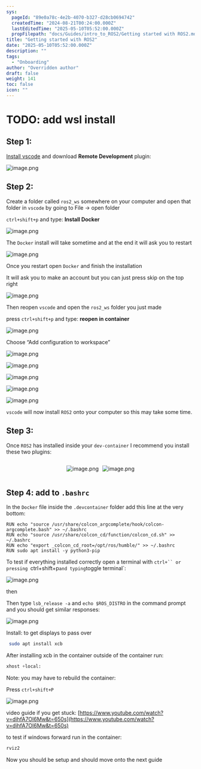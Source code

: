 ```yaml
---
sys:
  pageId: "89e0a78c-4e2b-4070-b327-d28cb0694742"
  createdTime: "2024-08-21T00:24:00.000Z"
  lastEditedTime: "2025-05-10T05:52:00.000Z"
  propFilepath: "docs/Guides/intro_to_ROS2/Getting started with ROS2.md"
title: "Getting started with ROS2"
date: "2025-05-10T05:52:00.000Z"
description: ""
tags:
  - "Onboarding"
author: "Overridden author"
draft: false
weight: 141
toc: false
icon: ""
---
```


# TODO: add wsl install

## Step 1:

[Install vscode](https://code.visualstudio.com/download) and download **Remote Development** plugin:

![image.png](https://prod-files-secure.s3.us-west-2.amazonaws.com/d518164a-d88e-44d1-a4ee-3adb3bd8bce0/efb52993-1881-4a40-b95e-6f020334f022/image.png?X-Amz-Algorithm=AWS4-HMAC-SHA256&X-Amz-Content-Sha256=UNSIGNED-PAYLOAD&X-Amz-Credential=ASIAZI2LB4664CARS2DX%2F20250621%2Fus-west-2%2Fs3%2Faws4_request&X-Amz-Date=20250621T070811Z&X-Amz-Expires=3600&X-Amz-Security-Token=IQoJb3JpZ2luX2VjEOP%2F%2F%2F%2F%2F%2F%2F%2F%2F%2FwEaCXVzLXdlc3QtMiJIMEYCIQCuoHR1pUIa%2BYpV3SqW%2BAoJH%2FouUaUROgGE4K7mh3lXkAIhAL37hechHgKZrOt3LJUsL2vlSN%2F3sqjEvY31%2FXX4fGSlKogECMv%2F%2F%2F%2F%2F%2F%2F%2F%2F%2FwEQABoMNjM3NDIzMTgzODA1IgxsL5M6tztM9TJUI8Uq3APhXEKYQS0baXtjPZor9Jo5N7jDEddujKW0q0wCxNopiYMCM8pm2D9nnAMI6VuvHQLjcoMoWjH38Q6Bfr8O1My0IHE1xC6wfIhxPyC2GKCabWtb1Sk5caEd8Yxfv4e%2B2SfK%2FC0Z%2FQFZG2YOz7AOAhVkj6NKUDoDeu1pez16tyc%2B6PKc7QiTiQpVRRRGUShBBkVl8uOzm5Su1ouJ2amWYl5tcDvu60HwEnFQ%2FOGDcL2tlTQekYL5BUPeGPYVo6jREPpFKGrcgpAcSpppb98xlss3XTM2ER2jM6X4GKfE5qYFTn2VBtRWtGxM5oP%2BC%2FRPUZFX6yjAL82oAsANqFqy9ikDmxDTgm%2Bmt6VDN%2BhxSw8xvs%2FjYYcyvRMcOGlv3C4tTXLo2%2BsbP1XKIZLE9yLPrUg7LhTFFU6T9Qy0UC5KRCRQesdccPomoNA7GA%2BTPN6lp6VFetwxFzdvrXZ8ggQ6J3qgKYygkpFRvWw0owC0xD7UwVYgCmtdNcM9RRxU2WdLTMxrlY0g3FJYMOy28Dw8v6nEg1GPpNYFVwLJ9OvJ2YH6bAoSDuNXGtZxKwliB2EiT7lhSTk9XlgiQa37X5sWgSmh4WBvcZEnu3v%2BU47HBpCWxCK5UxuH6szmfghiDDCXsNjCBjqkAdw1egpuYS6RcRPnj6YhKK8%2FOU7r0VgBKstHS3kmPeb2GVegmAt9N0DBDYLZGvUKaXmVKfCUOg8uUptDTyPPwwYLWc4lx3VlglCONawa4c8E74BXeLgcF2yDKOFfYLM7nmUg95o%2F5rZDtnlaRz1jSpmeSyYRetq2eewj5uWy6hYhtGIW6RXlj7%2BNNBnbM2xS9BqjMfKTao1zSdE6irr4mjk2ZcTk&X-Amz-Signature=39ea00c4b953f70dc620e968d436dc698b7946efc016d07cc5d0c29fd5704b10&X-Amz-SignedHeaders=host&x-amz-checksum-mode=ENABLED&x-id=GetObject)

## Step 2:

Create a folder called `ros2_ws` somewhere on your computer and open that folder in `vscode` by going to File → open folder 

`ctrl+shift+p` and type: **Install Docker**

![image.png](https://prod-files-secure.s3.us-west-2.amazonaws.com/d518164a-d88e-44d1-a4ee-3adb3bd8bce0/2269dc0e-1cd5-47ff-bceb-c04ad9b2eab0/image.png?X-Amz-Algorithm=AWS4-HMAC-SHA256&X-Amz-Content-Sha256=UNSIGNED-PAYLOAD&X-Amz-Credential=ASIAZI2LB4664CARS2DX%2F20250621%2Fus-west-2%2Fs3%2Faws4_request&X-Amz-Date=20250621T070811Z&X-Amz-Expires=3600&X-Amz-Security-Token=IQoJb3JpZ2luX2VjEOP%2F%2F%2F%2F%2F%2F%2F%2F%2F%2FwEaCXVzLXdlc3QtMiJIMEYCIQCuoHR1pUIa%2BYpV3SqW%2BAoJH%2FouUaUROgGE4K7mh3lXkAIhAL37hechHgKZrOt3LJUsL2vlSN%2F3sqjEvY31%2FXX4fGSlKogECMv%2F%2F%2F%2F%2F%2F%2F%2F%2F%2FwEQABoMNjM3NDIzMTgzODA1IgxsL5M6tztM9TJUI8Uq3APhXEKYQS0baXtjPZor9Jo5N7jDEddujKW0q0wCxNopiYMCM8pm2D9nnAMI6VuvHQLjcoMoWjH38Q6Bfr8O1My0IHE1xC6wfIhxPyC2GKCabWtb1Sk5caEd8Yxfv4e%2B2SfK%2FC0Z%2FQFZG2YOz7AOAhVkj6NKUDoDeu1pez16tyc%2B6PKc7QiTiQpVRRRGUShBBkVl8uOzm5Su1ouJ2amWYl5tcDvu60HwEnFQ%2FOGDcL2tlTQekYL5BUPeGPYVo6jREPpFKGrcgpAcSpppb98xlss3XTM2ER2jM6X4GKfE5qYFTn2VBtRWtGxM5oP%2BC%2FRPUZFX6yjAL82oAsANqFqy9ikDmxDTgm%2Bmt6VDN%2BhxSw8xvs%2FjYYcyvRMcOGlv3C4tTXLo2%2BsbP1XKIZLE9yLPrUg7LhTFFU6T9Qy0UC5KRCRQesdccPomoNA7GA%2BTPN6lp6VFetwxFzdvrXZ8ggQ6J3qgKYygkpFRvWw0owC0xD7UwVYgCmtdNcM9RRxU2WdLTMxrlY0g3FJYMOy28Dw8v6nEg1GPpNYFVwLJ9OvJ2YH6bAoSDuNXGtZxKwliB2EiT7lhSTk9XlgiQa37X5sWgSmh4WBvcZEnu3v%2BU47HBpCWxCK5UxuH6szmfghiDDCXsNjCBjqkAdw1egpuYS6RcRPnj6YhKK8%2FOU7r0VgBKstHS3kmPeb2GVegmAt9N0DBDYLZGvUKaXmVKfCUOg8uUptDTyPPwwYLWc4lx3VlglCONawa4c8E74BXeLgcF2yDKOFfYLM7nmUg95o%2F5rZDtnlaRz1jSpmeSyYRetq2eewj5uWy6hYhtGIW6RXlj7%2BNNBnbM2xS9BqjMfKTao1zSdE6irr4mjk2ZcTk&X-Amz-Signature=9036c52e12b53784d881bd8d49c89bf81bac7b4a20bfc41ebd192b7ca275402c&X-Amz-SignedHeaders=host&x-amz-checksum-mode=ENABLED&x-id=GetObject)

The `Docker` install will take sometime and at the end it will ask you to restart

![image.png](https://prod-files-secure.s3.us-west-2.amazonaws.com/d518164a-d88e-44d1-a4ee-3adb3bd8bce0/ed233f78-be33-4b1f-b89c-9c346c0e961e/image.png?X-Amz-Algorithm=AWS4-HMAC-SHA256&X-Amz-Content-Sha256=UNSIGNED-PAYLOAD&X-Amz-Credential=ASIAZI2LB4664CARS2DX%2F20250621%2Fus-west-2%2Fs3%2Faws4_request&X-Amz-Date=20250621T070811Z&X-Amz-Expires=3600&X-Amz-Security-Token=IQoJb3JpZ2luX2VjEOP%2F%2F%2F%2F%2F%2F%2F%2F%2F%2FwEaCXVzLXdlc3QtMiJIMEYCIQCuoHR1pUIa%2BYpV3SqW%2BAoJH%2FouUaUROgGE4K7mh3lXkAIhAL37hechHgKZrOt3LJUsL2vlSN%2F3sqjEvY31%2FXX4fGSlKogECMv%2F%2F%2F%2F%2F%2F%2F%2F%2F%2FwEQABoMNjM3NDIzMTgzODA1IgxsL5M6tztM9TJUI8Uq3APhXEKYQS0baXtjPZor9Jo5N7jDEddujKW0q0wCxNopiYMCM8pm2D9nnAMI6VuvHQLjcoMoWjH38Q6Bfr8O1My0IHE1xC6wfIhxPyC2GKCabWtb1Sk5caEd8Yxfv4e%2B2SfK%2FC0Z%2FQFZG2YOz7AOAhVkj6NKUDoDeu1pez16tyc%2B6PKc7QiTiQpVRRRGUShBBkVl8uOzm5Su1ouJ2amWYl5tcDvu60HwEnFQ%2FOGDcL2tlTQekYL5BUPeGPYVo6jREPpFKGrcgpAcSpppb98xlss3XTM2ER2jM6X4GKfE5qYFTn2VBtRWtGxM5oP%2BC%2FRPUZFX6yjAL82oAsANqFqy9ikDmxDTgm%2Bmt6VDN%2BhxSw8xvs%2FjYYcyvRMcOGlv3C4tTXLo2%2BsbP1XKIZLE9yLPrUg7LhTFFU6T9Qy0UC5KRCRQesdccPomoNA7GA%2BTPN6lp6VFetwxFzdvrXZ8ggQ6J3qgKYygkpFRvWw0owC0xD7UwVYgCmtdNcM9RRxU2WdLTMxrlY0g3FJYMOy28Dw8v6nEg1GPpNYFVwLJ9OvJ2YH6bAoSDuNXGtZxKwliB2EiT7lhSTk9XlgiQa37X5sWgSmh4WBvcZEnu3v%2BU47HBpCWxCK5UxuH6szmfghiDDCXsNjCBjqkAdw1egpuYS6RcRPnj6YhKK8%2FOU7r0VgBKstHS3kmPeb2GVegmAt9N0DBDYLZGvUKaXmVKfCUOg8uUptDTyPPwwYLWc4lx3VlglCONawa4c8E74BXeLgcF2yDKOFfYLM7nmUg95o%2F5rZDtnlaRz1jSpmeSyYRetq2eewj5uWy6hYhtGIW6RXlj7%2BNNBnbM2xS9BqjMfKTao1zSdE6irr4mjk2ZcTk&X-Amz-Signature=7b0dea71fe137a237b0d9d5b990e613258261429d9924c78debfb7491e25990c&X-Amz-SignedHeaders=host&x-amz-checksum-mode=ENABLED&x-id=GetObject)

Once you restart open `Docker` and finish the installation

It will ask you to make an account but you can just press skip on the top right

![image.png](https://prod-files-secure.s3.us-west-2.amazonaws.com/d518164a-d88e-44d1-a4ee-3adb3bd8bce0/21010ad9-1659-4fd9-9f59-9932a09b2a3d/image.png?X-Amz-Algorithm=AWS4-HMAC-SHA256&X-Amz-Content-Sha256=UNSIGNED-PAYLOAD&X-Amz-Credential=ASIAZI2LB4664CARS2DX%2F20250621%2Fus-west-2%2Fs3%2Faws4_request&X-Amz-Date=20250621T070811Z&X-Amz-Expires=3600&X-Amz-Security-Token=IQoJb3JpZ2luX2VjEOP%2F%2F%2F%2F%2F%2F%2F%2F%2F%2FwEaCXVzLXdlc3QtMiJIMEYCIQCuoHR1pUIa%2BYpV3SqW%2BAoJH%2FouUaUROgGE4K7mh3lXkAIhAL37hechHgKZrOt3LJUsL2vlSN%2F3sqjEvY31%2FXX4fGSlKogECMv%2F%2F%2F%2F%2F%2F%2F%2F%2F%2FwEQABoMNjM3NDIzMTgzODA1IgxsL5M6tztM9TJUI8Uq3APhXEKYQS0baXtjPZor9Jo5N7jDEddujKW0q0wCxNopiYMCM8pm2D9nnAMI6VuvHQLjcoMoWjH38Q6Bfr8O1My0IHE1xC6wfIhxPyC2GKCabWtb1Sk5caEd8Yxfv4e%2B2SfK%2FC0Z%2FQFZG2YOz7AOAhVkj6NKUDoDeu1pez16tyc%2B6PKc7QiTiQpVRRRGUShBBkVl8uOzm5Su1ouJ2amWYl5tcDvu60HwEnFQ%2FOGDcL2tlTQekYL5BUPeGPYVo6jREPpFKGrcgpAcSpppb98xlss3XTM2ER2jM6X4GKfE5qYFTn2VBtRWtGxM5oP%2BC%2FRPUZFX6yjAL82oAsANqFqy9ikDmxDTgm%2Bmt6VDN%2BhxSw8xvs%2FjYYcyvRMcOGlv3C4tTXLo2%2BsbP1XKIZLE9yLPrUg7LhTFFU6T9Qy0UC5KRCRQesdccPomoNA7GA%2BTPN6lp6VFetwxFzdvrXZ8ggQ6J3qgKYygkpFRvWw0owC0xD7UwVYgCmtdNcM9RRxU2WdLTMxrlY0g3FJYMOy28Dw8v6nEg1GPpNYFVwLJ9OvJ2YH6bAoSDuNXGtZxKwliB2EiT7lhSTk9XlgiQa37X5sWgSmh4WBvcZEnu3v%2BU47HBpCWxCK5UxuH6szmfghiDDCXsNjCBjqkAdw1egpuYS6RcRPnj6YhKK8%2FOU7r0VgBKstHS3kmPeb2GVegmAt9N0DBDYLZGvUKaXmVKfCUOg8uUptDTyPPwwYLWc4lx3VlglCONawa4c8E74BXeLgcF2yDKOFfYLM7nmUg95o%2F5rZDtnlaRz1jSpmeSyYRetq2eewj5uWy6hYhtGIW6RXlj7%2BNNBnbM2xS9BqjMfKTao1zSdE6irr4mjk2ZcTk&X-Amz-Signature=196466fc79d44daf1fbbca812dc345ed3b95ff4a0475b5c173e1d179d4fafa2d&X-Amz-SignedHeaders=host&x-amz-checksum-mode=ENABLED&x-id=GetObject)

Then reopen `vscode` and open the `ros2_ws` folder you just made

press `ctrl+shift+p` and type: **reopen in container**

![image.png](https://prod-files-secure.s3.us-west-2.amazonaws.com/d518164a-d88e-44d1-a4ee-3adb3bd8bce0/4e93b8c2-41ad-488c-8095-c74205196118/image.png?X-Amz-Algorithm=AWS4-HMAC-SHA256&X-Amz-Content-Sha256=UNSIGNED-PAYLOAD&X-Amz-Credential=ASIAZI2LB4664CARS2DX%2F20250621%2Fus-west-2%2Fs3%2Faws4_request&X-Amz-Date=20250621T070811Z&X-Amz-Expires=3600&X-Amz-Security-Token=IQoJb3JpZ2luX2VjEOP%2F%2F%2F%2F%2F%2F%2F%2F%2F%2FwEaCXVzLXdlc3QtMiJIMEYCIQCuoHR1pUIa%2BYpV3SqW%2BAoJH%2FouUaUROgGE4K7mh3lXkAIhAL37hechHgKZrOt3LJUsL2vlSN%2F3sqjEvY31%2FXX4fGSlKogECMv%2F%2F%2F%2F%2F%2F%2F%2F%2F%2FwEQABoMNjM3NDIzMTgzODA1IgxsL5M6tztM9TJUI8Uq3APhXEKYQS0baXtjPZor9Jo5N7jDEddujKW0q0wCxNopiYMCM8pm2D9nnAMI6VuvHQLjcoMoWjH38Q6Bfr8O1My0IHE1xC6wfIhxPyC2GKCabWtb1Sk5caEd8Yxfv4e%2B2SfK%2FC0Z%2FQFZG2YOz7AOAhVkj6NKUDoDeu1pez16tyc%2B6PKc7QiTiQpVRRRGUShBBkVl8uOzm5Su1ouJ2amWYl5tcDvu60HwEnFQ%2FOGDcL2tlTQekYL5BUPeGPYVo6jREPpFKGrcgpAcSpppb98xlss3XTM2ER2jM6X4GKfE5qYFTn2VBtRWtGxM5oP%2BC%2FRPUZFX6yjAL82oAsANqFqy9ikDmxDTgm%2Bmt6VDN%2BhxSw8xvs%2FjYYcyvRMcOGlv3C4tTXLo2%2BsbP1XKIZLE9yLPrUg7LhTFFU6T9Qy0UC5KRCRQesdccPomoNA7GA%2BTPN6lp6VFetwxFzdvrXZ8ggQ6J3qgKYygkpFRvWw0owC0xD7UwVYgCmtdNcM9RRxU2WdLTMxrlY0g3FJYMOy28Dw8v6nEg1GPpNYFVwLJ9OvJ2YH6bAoSDuNXGtZxKwliB2EiT7lhSTk9XlgiQa37X5sWgSmh4WBvcZEnu3v%2BU47HBpCWxCK5UxuH6szmfghiDDCXsNjCBjqkAdw1egpuYS6RcRPnj6YhKK8%2FOU7r0VgBKstHS3kmPeb2GVegmAt9N0DBDYLZGvUKaXmVKfCUOg8uUptDTyPPwwYLWc4lx3VlglCONawa4c8E74BXeLgcF2yDKOFfYLM7nmUg95o%2F5rZDtnlaRz1jSpmeSyYRetq2eewj5uWy6hYhtGIW6RXlj7%2BNNBnbM2xS9BqjMfKTao1zSdE6irr4mjk2ZcTk&X-Amz-Signature=ea102cf4ef7115c4237fc609e2c8454b2dac8ceb03b8308c0da5047ae0860eb6&X-Amz-SignedHeaders=host&x-amz-checksum-mode=ENABLED&x-id=GetObject)

Choose “Add configuration to workspace”

![image.png](https://prod-files-secure.s3.us-west-2.amazonaws.com/d518164a-d88e-44d1-a4ee-3adb3bd8bce0/9560b282-5060-4989-ba37-97e7b2c22476/image.png?X-Amz-Algorithm=AWS4-HMAC-SHA256&X-Amz-Content-Sha256=UNSIGNED-PAYLOAD&X-Amz-Credential=ASIAZI2LB4664CARS2DX%2F20250621%2Fus-west-2%2Fs3%2Faws4_request&X-Amz-Date=20250621T070811Z&X-Amz-Expires=3600&X-Amz-Security-Token=IQoJb3JpZ2luX2VjEOP%2F%2F%2F%2F%2F%2F%2F%2F%2F%2FwEaCXVzLXdlc3QtMiJIMEYCIQCuoHR1pUIa%2BYpV3SqW%2BAoJH%2FouUaUROgGE4K7mh3lXkAIhAL37hechHgKZrOt3LJUsL2vlSN%2F3sqjEvY31%2FXX4fGSlKogECMv%2F%2F%2F%2F%2F%2F%2F%2F%2F%2FwEQABoMNjM3NDIzMTgzODA1IgxsL5M6tztM9TJUI8Uq3APhXEKYQS0baXtjPZor9Jo5N7jDEddujKW0q0wCxNopiYMCM8pm2D9nnAMI6VuvHQLjcoMoWjH38Q6Bfr8O1My0IHE1xC6wfIhxPyC2GKCabWtb1Sk5caEd8Yxfv4e%2B2SfK%2FC0Z%2FQFZG2YOz7AOAhVkj6NKUDoDeu1pez16tyc%2B6PKc7QiTiQpVRRRGUShBBkVl8uOzm5Su1ouJ2amWYl5tcDvu60HwEnFQ%2FOGDcL2tlTQekYL5BUPeGPYVo6jREPpFKGrcgpAcSpppb98xlss3XTM2ER2jM6X4GKfE5qYFTn2VBtRWtGxM5oP%2BC%2FRPUZFX6yjAL82oAsANqFqy9ikDmxDTgm%2Bmt6VDN%2BhxSw8xvs%2FjYYcyvRMcOGlv3C4tTXLo2%2BsbP1XKIZLE9yLPrUg7LhTFFU6T9Qy0UC5KRCRQesdccPomoNA7GA%2BTPN6lp6VFetwxFzdvrXZ8ggQ6J3qgKYygkpFRvWw0owC0xD7UwVYgCmtdNcM9RRxU2WdLTMxrlY0g3FJYMOy28Dw8v6nEg1GPpNYFVwLJ9OvJ2YH6bAoSDuNXGtZxKwliB2EiT7lhSTk9XlgiQa37X5sWgSmh4WBvcZEnu3v%2BU47HBpCWxCK5UxuH6szmfghiDDCXsNjCBjqkAdw1egpuYS6RcRPnj6YhKK8%2FOU7r0VgBKstHS3kmPeb2GVegmAt9N0DBDYLZGvUKaXmVKfCUOg8uUptDTyPPwwYLWc4lx3VlglCONawa4c8E74BXeLgcF2yDKOFfYLM7nmUg95o%2F5rZDtnlaRz1jSpmeSyYRetq2eewj5uWy6hYhtGIW6RXlj7%2BNNBnbM2xS9BqjMfKTao1zSdE6irr4mjk2ZcTk&X-Amz-Signature=a3f06a9c8082c89e6c0898ba17d1e07982bd5cec091345e9d3394341db2c9567&X-Amz-SignedHeaders=host&x-amz-checksum-mode=ENABLED&x-id=GetObject)

![image.png](https://prod-files-secure.s3.us-west-2.amazonaws.com/d518164a-d88e-44d1-a4ee-3adb3bd8bce0/2ee63f81-886b-48e8-a553-dc6e5eac99e4/image.png?X-Amz-Algorithm=AWS4-HMAC-SHA256&X-Amz-Content-Sha256=UNSIGNED-PAYLOAD&X-Amz-Credential=ASIAZI2LB4664CARS2DX%2F20250621%2Fus-west-2%2Fs3%2Faws4_request&X-Amz-Date=20250621T070811Z&X-Amz-Expires=3600&X-Amz-Security-Token=IQoJb3JpZ2luX2VjEOP%2F%2F%2F%2F%2F%2F%2F%2F%2F%2FwEaCXVzLXdlc3QtMiJIMEYCIQCuoHR1pUIa%2BYpV3SqW%2BAoJH%2FouUaUROgGE4K7mh3lXkAIhAL37hechHgKZrOt3LJUsL2vlSN%2F3sqjEvY31%2FXX4fGSlKogECMv%2F%2F%2F%2F%2F%2F%2F%2F%2F%2FwEQABoMNjM3NDIzMTgzODA1IgxsL5M6tztM9TJUI8Uq3APhXEKYQS0baXtjPZor9Jo5N7jDEddujKW0q0wCxNopiYMCM8pm2D9nnAMI6VuvHQLjcoMoWjH38Q6Bfr8O1My0IHE1xC6wfIhxPyC2GKCabWtb1Sk5caEd8Yxfv4e%2B2SfK%2FC0Z%2FQFZG2YOz7AOAhVkj6NKUDoDeu1pez16tyc%2B6PKc7QiTiQpVRRRGUShBBkVl8uOzm5Su1ouJ2amWYl5tcDvu60HwEnFQ%2FOGDcL2tlTQekYL5BUPeGPYVo6jREPpFKGrcgpAcSpppb98xlss3XTM2ER2jM6X4GKfE5qYFTn2VBtRWtGxM5oP%2BC%2FRPUZFX6yjAL82oAsANqFqy9ikDmxDTgm%2Bmt6VDN%2BhxSw8xvs%2FjYYcyvRMcOGlv3C4tTXLo2%2BsbP1XKIZLE9yLPrUg7LhTFFU6T9Qy0UC5KRCRQesdccPomoNA7GA%2BTPN6lp6VFetwxFzdvrXZ8ggQ6J3qgKYygkpFRvWw0owC0xD7UwVYgCmtdNcM9RRxU2WdLTMxrlY0g3FJYMOy28Dw8v6nEg1GPpNYFVwLJ9OvJ2YH6bAoSDuNXGtZxKwliB2EiT7lhSTk9XlgiQa37X5sWgSmh4WBvcZEnu3v%2BU47HBpCWxCK5UxuH6szmfghiDDCXsNjCBjqkAdw1egpuYS6RcRPnj6YhKK8%2FOU7r0VgBKstHS3kmPeb2GVegmAt9N0DBDYLZGvUKaXmVKfCUOg8uUptDTyPPwwYLWc4lx3VlglCONawa4c8E74BXeLgcF2yDKOFfYLM7nmUg95o%2F5rZDtnlaRz1jSpmeSyYRetq2eewj5uWy6hYhtGIW6RXlj7%2BNNBnbM2xS9BqjMfKTao1zSdE6irr4mjk2ZcTk&X-Amz-Signature=68f71b91e61217b38db47f1ad2fe165e6f6e6680ba598643b4f979287bd1f16b&X-Amz-SignedHeaders=host&x-amz-checksum-mode=ENABLED&x-id=GetObject)

![image.png](https://prod-files-secure.s3.us-west-2.amazonaws.com/d518164a-d88e-44d1-a4ee-3adb3bd8bce0/ae1580b2-b048-407e-aed9-b584224a7a04/image.png?X-Amz-Algorithm=AWS4-HMAC-SHA256&X-Amz-Content-Sha256=UNSIGNED-PAYLOAD&X-Amz-Credential=ASIAZI2LB4664CARS2DX%2F20250621%2Fus-west-2%2Fs3%2Faws4_request&X-Amz-Date=20250621T070811Z&X-Amz-Expires=3600&X-Amz-Security-Token=IQoJb3JpZ2luX2VjEOP%2F%2F%2F%2F%2F%2F%2F%2F%2F%2FwEaCXVzLXdlc3QtMiJIMEYCIQCuoHR1pUIa%2BYpV3SqW%2BAoJH%2FouUaUROgGE4K7mh3lXkAIhAL37hechHgKZrOt3LJUsL2vlSN%2F3sqjEvY31%2FXX4fGSlKogECMv%2F%2F%2F%2F%2F%2F%2F%2F%2F%2FwEQABoMNjM3NDIzMTgzODA1IgxsL5M6tztM9TJUI8Uq3APhXEKYQS0baXtjPZor9Jo5N7jDEddujKW0q0wCxNopiYMCM8pm2D9nnAMI6VuvHQLjcoMoWjH38Q6Bfr8O1My0IHE1xC6wfIhxPyC2GKCabWtb1Sk5caEd8Yxfv4e%2B2SfK%2FC0Z%2FQFZG2YOz7AOAhVkj6NKUDoDeu1pez16tyc%2B6PKc7QiTiQpVRRRGUShBBkVl8uOzm5Su1ouJ2amWYl5tcDvu60HwEnFQ%2FOGDcL2tlTQekYL5BUPeGPYVo6jREPpFKGrcgpAcSpppb98xlss3XTM2ER2jM6X4GKfE5qYFTn2VBtRWtGxM5oP%2BC%2FRPUZFX6yjAL82oAsANqFqy9ikDmxDTgm%2Bmt6VDN%2BhxSw8xvs%2FjYYcyvRMcOGlv3C4tTXLo2%2BsbP1XKIZLE9yLPrUg7LhTFFU6T9Qy0UC5KRCRQesdccPomoNA7GA%2BTPN6lp6VFetwxFzdvrXZ8ggQ6J3qgKYygkpFRvWw0owC0xD7UwVYgCmtdNcM9RRxU2WdLTMxrlY0g3FJYMOy28Dw8v6nEg1GPpNYFVwLJ9OvJ2YH6bAoSDuNXGtZxKwliB2EiT7lhSTk9XlgiQa37X5sWgSmh4WBvcZEnu3v%2BU47HBpCWxCK5UxuH6szmfghiDDCXsNjCBjqkAdw1egpuYS6RcRPnj6YhKK8%2FOU7r0VgBKstHS3kmPeb2GVegmAt9N0DBDYLZGvUKaXmVKfCUOg8uUptDTyPPwwYLWc4lx3VlglCONawa4c8E74BXeLgcF2yDKOFfYLM7nmUg95o%2F5rZDtnlaRz1jSpmeSyYRetq2eewj5uWy6hYhtGIW6RXlj7%2BNNBnbM2xS9BqjMfKTao1zSdE6irr4mjk2ZcTk&X-Amz-Signature=95bf49bd0af81540fa799ce34de08592c818a7f328a4496542a1889a36ec8b1b&X-Amz-SignedHeaders=host&x-amz-checksum-mode=ENABLED&x-id=GetObject)

![image.png](https://prod-files-secure.s3.us-west-2.amazonaws.com/d518164a-d88e-44d1-a4ee-3adb3bd8bce0/53255b28-f75e-430f-b9e3-c0ac8577e42b/image.png?X-Amz-Algorithm=AWS4-HMAC-SHA256&X-Amz-Content-Sha256=UNSIGNED-PAYLOAD&X-Amz-Credential=ASIAZI2LB4664CARS2DX%2F20250621%2Fus-west-2%2Fs3%2Faws4_request&X-Amz-Date=20250621T070811Z&X-Amz-Expires=3600&X-Amz-Security-Token=IQoJb3JpZ2luX2VjEOP%2F%2F%2F%2F%2F%2F%2F%2F%2F%2FwEaCXVzLXdlc3QtMiJIMEYCIQCuoHR1pUIa%2BYpV3SqW%2BAoJH%2FouUaUROgGE4K7mh3lXkAIhAL37hechHgKZrOt3LJUsL2vlSN%2F3sqjEvY31%2FXX4fGSlKogECMv%2F%2F%2F%2F%2F%2F%2F%2F%2F%2FwEQABoMNjM3NDIzMTgzODA1IgxsL5M6tztM9TJUI8Uq3APhXEKYQS0baXtjPZor9Jo5N7jDEddujKW0q0wCxNopiYMCM8pm2D9nnAMI6VuvHQLjcoMoWjH38Q6Bfr8O1My0IHE1xC6wfIhxPyC2GKCabWtb1Sk5caEd8Yxfv4e%2B2SfK%2FC0Z%2FQFZG2YOz7AOAhVkj6NKUDoDeu1pez16tyc%2B6PKc7QiTiQpVRRRGUShBBkVl8uOzm5Su1ouJ2amWYl5tcDvu60HwEnFQ%2FOGDcL2tlTQekYL5BUPeGPYVo6jREPpFKGrcgpAcSpppb98xlss3XTM2ER2jM6X4GKfE5qYFTn2VBtRWtGxM5oP%2BC%2FRPUZFX6yjAL82oAsANqFqy9ikDmxDTgm%2Bmt6VDN%2BhxSw8xvs%2FjYYcyvRMcOGlv3C4tTXLo2%2BsbP1XKIZLE9yLPrUg7LhTFFU6T9Qy0UC5KRCRQesdccPomoNA7GA%2BTPN6lp6VFetwxFzdvrXZ8ggQ6J3qgKYygkpFRvWw0owC0xD7UwVYgCmtdNcM9RRxU2WdLTMxrlY0g3FJYMOy28Dw8v6nEg1GPpNYFVwLJ9OvJ2YH6bAoSDuNXGtZxKwliB2EiT7lhSTk9XlgiQa37X5sWgSmh4WBvcZEnu3v%2BU47HBpCWxCK5UxuH6szmfghiDDCXsNjCBjqkAdw1egpuYS6RcRPnj6YhKK8%2FOU7r0VgBKstHS3kmPeb2GVegmAt9N0DBDYLZGvUKaXmVKfCUOg8uUptDTyPPwwYLWc4lx3VlglCONawa4c8E74BXeLgcF2yDKOFfYLM7nmUg95o%2F5rZDtnlaRz1jSpmeSyYRetq2eewj5uWy6hYhtGIW6RXlj7%2BNNBnbM2xS9BqjMfKTao1zSdE6irr4mjk2ZcTk&X-Amz-Signature=6fad64312c8abb06a38829c57d6bcb631ae03397e247ed538ea7a6e22eb2da02&X-Amz-SignedHeaders=host&x-amz-checksum-mode=ENABLED&x-id=GetObject)

![image.png](https://prod-files-secure.s3.us-west-2.amazonaws.com/d518164a-d88e-44d1-a4ee-3adb3bd8bce0/7c562767-5af9-4ffb-97d1-327bcdf4ee00/image.png?X-Amz-Algorithm=AWS4-HMAC-SHA256&X-Amz-Content-Sha256=UNSIGNED-PAYLOAD&X-Amz-Credential=ASIAZI2LB4664CARS2DX%2F20250621%2Fus-west-2%2Fs3%2Faws4_request&X-Amz-Date=20250621T070811Z&X-Amz-Expires=3600&X-Amz-Security-Token=IQoJb3JpZ2luX2VjEOP%2F%2F%2F%2F%2F%2F%2F%2F%2F%2FwEaCXVzLXdlc3QtMiJIMEYCIQCuoHR1pUIa%2BYpV3SqW%2BAoJH%2FouUaUROgGE4K7mh3lXkAIhAL37hechHgKZrOt3LJUsL2vlSN%2F3sqjEvY31%2FXX4fGSlKogECMv%2F%2F%2F%2F%2F%2F%2F%2F%2F%2FwEQABoMNjM3NDIzMTgzODA1IgxsL5M6tztM9TJUI8Uq3APhXEKYQS0baXtjPZor9Jo5N7jDEddujKW0q0wCxNopiYMCM8pm2D9nnAMI6VuvHQLjcoMoWjH38Q6Bfr8O1My0IHE1xC6wfIhxPyC2GKCabWtb1Sk5caEd8Yxfv4e%2B2SfK%2FC0Z%2FQFZG2YOz7AOAhVkj6NKUDoDeu1pez16tyc%2B6PKc7QiTiQpVRRRGUShBBkVl8uOzm5Su1ouJ2amWYl5tcDvu60HwEnFQ%2FOGDcL2tlTQekYL5BUPeGPYVo6jREPpFKGrcgpAcSpppb98xlss3XTM2ER2jM6X4GKfE5qYFTn2VBtRWtGxM5oP%2BC%2FRPUZFX6yjAL82oAsANqFqy9ikDmxDTgm%2Bmt6VDN%2BhxSw8xvs%2FjYYcyvRMcOGlv3C4tTXLo2%2BsbP1XKIZLE9yLPrUg7LhTFFU6T9Qy0UC5KRCRQesdccPomoNA7GA%2BTPN6lp6VFetwxFzdvrXZ8ggQ6J3qgKYygkpFRvWw0owC0xD7UwVYgCmtdNcM9RRxU2WdLTMxrlY0g3FJYMOy28Dw8v6nEg1GPpNYFVwLJ9OvJ2YH6bAoSDuNXGtZxKwliB2EiT7lhSTk9XlgiQa37X5sWgSmh4WBvcZEnu3v%2BU47HBpCWxCK5UxuH6szmfghiDDCXsNjCBjqkAdw1egpuYS6RcRPnj6YhKK8%2FOU7r0VgBKstHS3kmPeb2GVegmAt9N0DBDYLZGvUKaXmVKfCUOg8uUptDTyPPwwYLWc4lx3VlglCONawa4c8E74BXeLgcF2yDKOFfYLM7nmUg95o%2F5rZDtnlaRz1jSpmeSyYRetq2eewj5uWy6hYhtGIW6RXlj7%2BNNBnbM2xS9BqjMfKTao1zSdE6irr4mjk2ZcTk&X-Amz-Signature=da245878f5adab7c9308ed7d578bb2d9edd10241b2a072a2c4e9ced8ee48ad4b&X-Amz-SignedHeaders=host&x-amz-checksum-mode=ENABLED&x-id=GetObject)

`vscode` will now install `ROS2` onto your computer so this may take some time.

## Step 3:

Once `ROS2` has installed inside your `dev-container` I recommend you install these two plugins:

<div style="display: flex;flex-direction: row; column-gap:10px; max-width: 630px;justify-content: center;">
<div>

![image.png](https://prod-files-secure.s3.us-west-2.amazonaws.com/d518164a-d88e-44d1-a4ee-3adb3bd8bce0/3fc3d550-5a54-4ba1-ba6b-faa01cdb7369/image.png?X-Amz-Algorithm=AWS4-HMAC-SHA256&X-Amz-Content-Sha256=UNSIGNED-PAYLOAD&X-Amz-Credential=ASIAZI2LB466XUQ5XCT6%2F20250621%2Fus-west-2%2Fs3%2Faws4_request&X-Amz-Date=20250621T070814Z&X-Amz-Expires=3600&X-Amz-Security-Token=IQoJb3JpZ2luX2VjEOP%2F%2F%2F%2F%2F%2F%2F%2F%2F%2FwEaCXVzLXdlc3QtMiJIMEYCIQCxXb8PgZN9hmGXKj%2Bt83nuRKi%2FoYH2tSIO0fYkxjP8ngIhAPu9xnQpdbnM2SkPlZ3382%2B8wZrHxsnTrkgHFoe9dvxiKogECMz%2F%2F%2F%2F%2F%2F%2F%2F%2F%2FwEQABoMNjM3NDIzMTgzODA1IgwATyaYHqTlPgTkM8kq3AM11eDbEOTmg7yLSYVozyU1Jy3sjdxdw06t%2BhWGH60O9PYQou1AIDXP%2FDxWvkT0dOS3SuRSjnb2ueJkevAYF3StgoiT8%2BH%2BDUrvwP1Dv78yMlmwBpeYiMrH3uj5Nd5XXe468osiWHPYDDOeuw6L82c6GNN1GXLBx7GNnzFpGQYVYkMX2uX9gzu63CZOzO1X5VeHAsmP%2BB6q810%2BiCLiW%2BrHnU%2BzRutinulozc1Hzuy%2BLOnjE4v4Gm21U%2B2ObgJSDs2qbhmbcnZ3W1dY1RGDMEZMCDbke7tsLTaEqLYiGl7slZxvvlMme3ImfGUKjMsaOt6QUfEmNYz8Eum74ipIaO%2FOccLA%2FA544NQnGHvbdDnBGrq1yW1N9LWmAx8d%2Bskjg1GB%2BNfc%2FTyK7aEKcu4NOSAyjYi9QWHSuFYLNfx6i1KfbD0EIwRW9L%2BEJaRrujWugnxJ5IEO8O%2FZgyOdpgiUzKYp0WvM5GvXK3%2B9ZwAq7DLPFUtJst0qS8Jn1DL90%2BBuOjXd8H%2FGgqI4QTPE3dhWznxUgpICZKWYvYWKf%2F0FC%2FXBlk1zQaWtw5E6JGlrPCOlxMItl30tWkmIKZpAVD7drvYICLoE9aN0ejEyNqL7StmFcsvRf%2FTKhbFRab7GZjDGr9jCBjqkAfEgup%2B7Xzeya64GGrXko13B78gow8%2Fxdpwm46Db9FnfKxog7l2NIRKvU8lQm0qhPfEU9jgsZwYRg98qA2p%2FVXqMUmWX7i9jlxpEbMfd7mTSJJrFOMzrxzr%2Fs%2FPhQ7Km0BQZWBTp3EPHJ5EjvMpCZFKpZc3brIBE2S826FXsHSiyRKFKx5qa%2BXa%2Brr12EqgJnB7zqFdRy8abxrJHMj1fm5SX1QLW&X-Amz-Signature=457ac90ef4bc07b4b2fbc06113fd28f79a1fd908c05422e80ac106903b1bae0e&X-Amz-SignedHeaders=host&x-amz-checksum-mode=ENABLED&x-id=GetObject)

</div>
<div>

![image.png](https://prod-files-secure.s3.us-west-2.amazonaws.com/d518164a-d88e-44d1-a4ee-3adb3bd8bce0/d994cc66-13c2-4093-a5a3-f84cf4601a82/image.png?X-Amz-Algorithm=AWS4-HMAC-SHA256&X-Amz-Content-Sha256=UNSIGNED-PAYLOAD&X-Amz-Credential=ASIAZI2LB4665AQ5TLBP%2F20250621%2Fus-west-2%2Fs3%2Faws4_request&X-Amz-Date=20250621T070815Z&X-Amz-Expires=3600&X-Amz-Security-Token=IQoJb3JpZ2luX2VjEOX%2F%2F%2F%2F%2F%2F%2F%2F%2F%2FwEaCXVzLXdlc3QtMiJHMEUCIEVsbAZJ9s7JiBpXMnN%2FDtVfOQ%2FMa5v%2BXWO3ToZ%2BZPQWAiEAhKHeMsGSukQFkX0xYyECaWqEErxuQlkCklv2WnMked0qiAQIzf%2F%2F%2F%2F%2F%2F%2F%2F%2F%2FARAAGgw2Mzc0MjMxODM4MDUiDLSUOdFyDrNp0xQamSrcA7SWBCyGlgXJvcJWYVQcj4N80u8zNMc2Z2eNIcO7M6fx56wQwcuoiYsYc92gwYtKTsbbr10Nscv1o2W4E9ByISUNqwFxRQm0c90JaG0J98AfWCE0nTvt9ciDNuJUHa11tZnBW%2BTA%2BuK%2FRF6ZPWxUiLvJthxA6SWOSikP%2F6h8CUFYCw4amIDvn%2F5Q9omhpy8%2Fye6VU%2BUvKaGUK02UQkDG0y89qRUoT0US0ZGYgdhfY4qrW5tfyfvXLcbQVfQnum1FkChXfiTiwr8hTTJri3MAqpWoBXcZVUiO8rXII63nbqeQRryzVfY7f00St%2F5pGhnD2FYpYr7SdJ4Yr5m3HbFNQNQWecRVoncC0xvR5wRAALY9w9iPq6Fa40meLeHsFM%2FsQYBlQMXW8oNLS%2FNcSXx32LNhpiSToIWF%2FoHAQQLQqw8Iv1uZPaYU4VKmE6d5no5SXpWX4Mj9EhROx1XKCU1p97DAZ8m50gWr44%2FWB5ORhje8Ooz97CgSdhC%2F%2Fs3rikQ5dYGE6UV8Iqf0ebek5BExwr%2Fa7PQ3VRAA10Re1KG%2B9Q4124rssPuZgvdKchhpuVbuSmvReJZHwUM8DXXDv5eFUSigttMn4jnZoGK%2F%2Fs5CzN%2FKkAw5vQRsuUKtUTROMNjl2MIGOqUBaMdxBLH7dRfsxwGSFux7Ql0bBNUXjszBRr%2FpFz0eXS2YwrcuzV053iuxJvLgkh2ZKmIbMbXvBar5MZTgMeE0n7SH7hHHowmrytPQ35XGRqoJ2P%2FUa62%2BNNc6LPsgIfhPE0frQRI3EuoOxp9ba83uNARrMuMwKefaBhB2HvpehN0gJP76kNefyaSP8rGwEj9Lt5NI78kbO05YiYla%2BgbXU%2B7KWniT&X-Amz-Signature=d06fae14f132cbcf42988dd5ce545c744791833e2305fc2277bf04c5dacf8f37&X-Amz-SignedHeaders=host&x-amz-checksum-mode=ENABLED&x-id=GetObject)

</div>
</div>

## Step 4: add to `.bashrc`

In the `Docker` file inside the `.devcontainer` folder add this line at the very bottom: 

```docker
RUN echo "source /usr/share/colcon_argcomplete/hook/colcon-argcomplete.bash" >> ~/.bashrc
RUN echo "source /usr/share/colcon_cd/function/colcon_cd.sh" >> ~/.bashrc
RUN echo "export _colcon_cd_root=/opt/ros/humble/" >> ~/.bashrc
RUN sudo apt install -y python3-pip 
```

To test if everything installed correctly open a terminal with `ctrl+`` or pressing `ctrl+shift+p` and typing `toggle terminal`:

![image.png](https://prod-files-secure.s3.us-west-2.amazonaws.com/d518164a-d88e-44d1-a4ee-3adb3bd8bce0/6a4943d8-b04e-4c02-9a58-775f3384d1a5/image.png?X-Amz-Algorithm=AWS4-HMAC-SHA256&X-Amz-Content-Sha256=UNSIGNED-PAYLOAD&X-Amz-Credential=ASIAZI2LB4664CARS2DX%2F20250621%2Fus-west-2%2Fs3%2Faws4_request&X-Amz-Date=20250621T070811Z&X-Amz-Expires=3600&X-Amz-Security-Token=IQoJb3JpZ2luX2VjEOP%2F%2F%2F%2F%2F%2F%2F%2F%2F%2FwEaCXVzLXdlc3QtMiJIMEYCIQCuoHR1pUIa%2BYpV3SqW%2BAoJH%2FouUaUROgGE4K7mh3lXkAIhAL37hechHgKZrOt3LJUsL2vlSN%2F3sqjEvY31%2FXX4fGSlKogECMv%2F%2F%2F%2F%2F%2F%2F%2F%2F%2FwEQABoMNjM3NDIzMTgzODA1IgxsL5M6tztM9TJUI8Uq3APhXEKYQS0baXtjPZor9Jo5N7jDEddujKW0q0wCxNopiYMCM8pm2D9nnAMI6VuvHQLjcoMoWjH38Q6Bfr8O1My0IHE1xC6wfIhxPyC2GKCabWtb1Sk5caEd8Yxfv4e%2B2SfK%2FC0Z%2FQFZG2YOz7AOAhVkj6NKUDoDeu1pez16tyc%2B6PKc7QiTiQpVRRRGUShBBkVl8uOzm5Su1ouJ2amWYl5tcDvu60HwEnFQ%2FOGDcL2tlTQekYL5BUPeGPYVo6jREPpFKGrcgpAcSpppb98xlss3XTM2ER2jM6X4GKfE5qYFTn2VBtRWtGxM5oP%2BC%2FRPUZFX6yjAL82oAsANqFqy9ikDmxDTgm%2Bmt6VDN%2BhxSw8xvs%2FjYYcyvRMcOGlv3C4tTXLo2%2BsbP1XKIZLE9yLPrUg7LhTFFU6T9Qy0UC5KRCRQesdccPomoNA7GA%2BTPN6lp6VFetwxFzdvrXZ8ggQ6J3qgKYygkpFRvWw0owC0xD7UwVYgCmtdNcM9RRxU2WdLTMxrlY0g3FJYMOy28Dw8v6nEg1GPpNYFVwLJ9OvJ2YH6bAoSDuNXGtZxKwliB2EiT7lhSTk9XlgiQa37X5sWgSmh4WBvcZEnu3v%2BU47HBpCWxCK5UxuH6szmfghiDDCXsNjCBjqkAdw1egpuYS6RcRPnj6YhKK8%2FOU7r0VgBKstHS3kmPeb2GVegmAt9N0DBDYLZGvUKaXmVKfCUOg8uUptDTyPPwwYLWc4lx3VlglCONawa4c8E74BXeLgcF2yDKOFfYLM7nmUg95o%2F5rZDtnlaRz1jSpmeSyYRetq2eewj5uWy6hYhtGIW6RXlj7%2BNNBnbM2xS9BqjMfKTao1zSdE6irr4mjk2ZcTk&X-Amz-Signature=180b8e4713400c9cf5f6e9ed0bbdbd1ba5761cdfc81e45878e333b8556572a97&X-Amz-SignedHeaders=host&x-amz-checksum-mode=ENABLED&x-id=GetObject)

then 

Then type `lsb_release -a` and `echo $ROS_DISTRO` in the command prompt and you should get similar responses:

![image.png](https://prod-files-secure.s3.us-west-2.amazonaws.com/d518164a-d88e-44d1-a4ee-3adb3bd8bce0/3e635dec-a805-4e85-8b9e-d000e5b71a4e/image.png?X-Amz-Algorithm=AWS4-HMAC-SHA256&X-Amz-Content-Sha256=UNSIGNED-PAYLOAD&X-Amz-Credential=ASIAZI2LB4664CARS2DX%2F20250621%2Fus-west-2%2Fs3%2Faws4_request&X-Amz-Date=20250621T070811Z&X-Amz-Expires=3600&X-Amz-Security-Token=IQoJb3JpZ2luX2VjEOP%2F%2F%2F%2F%2F%2F%2F%2F%2F%2FwEaCXVzLXdlc3QtMiJIMEYCIQCuoHR1pUIa%2BYpV3SqW%2BAoJH%2FouUaUROgGE4K7mh3lXkAIhAL37hechHgKZrOt3LJUsL2vlSN%2F3sqjEvY31%2FXX4fGSlKogECMv%2F%2F%2F%2F%2F%2F%2F%2F%2F%2FwEQABoMNjM3NDIzMTgzODA1IgxsL5M6tztM9TJUI8Uq3APhXEKYQS0baXtjPZor9Jo5N7jDEddujKW0q0wCxNopiYMCM8pm2D9nnAMI6VuvHQLjcoMoWjH38Q6Bfr8O1My0IHE1xC6wfIhxPyC2GKCabWtb1Sk5caEd8Yxfv4e%2B2SfK%2FC0Z%2FQFZG2YOz7AOAhVkj6NKUDoDeu1pez16tyc%2B6PKc7QiTiQpVRRRGUShBBkVl8uOzm5Su1ouJ2amWYl5tcDvu60HwEnFQ%2FOGDcL2tlTQekYL5BUPeGPYVo6jREPpFKGrcgpAcSpppb98xlss3XTM2ER2jM6X4GKfE5qYFTn2VBtRWtGxM5oP%2BC%2FRPUZFX6yjAL82oAsANqFqy9ikDmxDTgm%2Bmt6VDN%2BhxSw8xvs%2FjYYcyvRMcOGlv3C4tTXLo2%2BsbP1XKIZLE9yLPrUg7LhTFFU6T9Qy0UC5KRCRQesdccPomoNA7GA%2BTPN6lp6VFetwxFzdvrXZ8ggQ6J3qgKYygkpFRvWw0owC0xD7UwVYgCmtdNcM9RRxU2WdLTMxrlY0g3FJYMOy28Dw8v6nEg1GPpNYFVwLJ9OvJ2YH6bAoSDuNXGtZxKwliB2EiT7lhSTk9XlgiQa37X5sWgSmh4WBvcZEnu3v%2BU47HBpCWxCK5UxuH6szmfghiDDCXsNjCBjqkAdw1egpuYS6RcRPnj6YhKK8%2FOU7r0VgBKstHS3kmPeb2GVegmAt9N0DBDYLZGvUKaXmVKfCUOg8uUptDTyPPwwYLWc4lx3VlglCONawa4c8E74BXeLgcF2yDKOFfYLM7nmUg95o%2F5rZDtnlaRz1jSpmeSyYRetq2eewj5uWy6hYhtGIW6RXlj7%2BNNBnbM2xS9BqjMfKTao1zSdE6irr4mjk2ZcTk&X-Amz-Signature=69d3f683bc380ba824d5c340ca0346a5aad3cc89bc30ffdddddf59efde32fb40&X-Amz-SignedHeaders=host&x-amz-checksum-mode=ENABLED&x-id=GetObject)

Install:  to get displays to pass over

```bash
 sudo apt install xcb
```

After installing xcb in the container outside of the container run:

```python
xhost +local:
```

Note: you may have to rebuild the container:

Press `ctrl+shift+P`

![image.png](https://prod-files-secure.s3.us-west-2.amazonaws.com/d518164a-d88e-44d1-a4ee-3adb3bd8bce0/6c2be660-2618-4c38-9c26-53554f7a0b7b/image.png?X-Amz-Algorithm=AWS4-HMAC-SHA256&X-Amz-Content-Sha256=UNSIGNED-PAYLOAD&X-Amz-Credential=ASIAZI2LB4664CARS2DX%2F20250621%2Fus-west-2%2Fs3%2Faws4_request&X-Amz-Date=20250621T070811Z&X-Amz-Expires=3600&X-Amz-Security-Token=IQoJb3JpZ2luX2VjEOP%2F%2F%2F%2F%2F%2F%2F%2F%2F%2FwEaCXVzLXdlc3QtMiJIMEYCIQCuoHR1pUIa%2BYpV3SqW%2BAoJH%2FouUaUROgGE4K7mh3lXkAIhAL37hechHgKZrOt3LJUsL2vlSN%2F3sqjEvY31%2FXX4fGSlKogECMv%2F%2F%2F%2F%2F%2F%2F%2F%2F%2FwEQABoMNjM3NDIzMTgzODA1IgxsL5M6tztM9TJUI8Uq3APhXEKYQS0baXtjPZor9Jo5N7jDEddujKW0q0wCxNopiYMCM8pm2D9nnAMI6VuvHQLjcoMoWjH38Q6Bfr8O1My0IHE1xC6wfIhxPyC2GKCabWtb1Sk5caEd8Yxfv4e%2B2SfK%2FC0Z%2FQFZG2YOz7AOAhVkj6NKUDoDeu1pez16tyc%2B6PKc7QiTiQpVRRRGUShBBkVl8uOzm5Su1ouJ2amWYl5tcDvu60HwEnFQ%2FOGDcL2tlTQekYL5BUPeGPYVo6jREPpFKGrcgpAcSpppb98xlss3XTM2ER2jM6X4GKfE5qYFTn2VBtRWtGxM5oP%2BC%2FRPUZFX6yjAL82oAsANqFqy9ikDmxDTgm%2Bmt6VDN%2BhxSw8xvs%2FjYYcyvRMcOGlv3C4tTXLo2%2BsbP1XKIZLE9yLPrUg7LhTFFU6T9Qy0UC5KRCRQesdccPomoNA7GA%2BTPN6lp6VFetwxFzdvrXZ8ggQ6J3qgKYygkpFRvWw0owC0xD7UwVYgCmtdNcM9RRxU2WdLTMxrlY0g3FJYMOy28Dw8v6nEg1GPpNYFVwLJ9OvJ2YH6bAoSDuNXGtZxKwliB2EiT7lhSTk9XlgiQa37X5sWgSmh4WBvcZEnu3v%2BU47HBpCWxCK5UxuH6szmfghiDDCXsNjCBjqkAdw1egpuYS6RcRPnj6YhKK8%2FOU7r0VgBKstHS3kmPeb2GVegmAt9N0DBDYLZGvUKaXmVKfCUOg8uUptDTyPPwwYLWc4lx3VlglCONawa4c8E74BXeLgcF2yDKOFfYLM7nmUg95o%2F5rZDtnlaRz1jSpmeSyYRetq2eewj5uWy6hYhtGIW6RXlj7%2BNNBnbM2xS9BqjMfKTao1zSdE6irr4mjk2ZcTk&X-Amz-Signature=8d6e5d19ce8e4ddd3054bc89dab037780ee1b035e641558aa258285ee322b658&X-Amz-SignedHeaders=host&x-amz-checksum-mode=ENABLED&x-id=GetObject)

video guide if you get stuck: [https://www.youtube.com/watch?v=dihfA7Ol6Mw&t=650s](https://www.youtube.com/watch?v=dihfA7Ol6Mw&t=650s)

to test if windows forward run in the container:

```bash
rviz2
```

Now you should be setup and should move onto the next guide 
